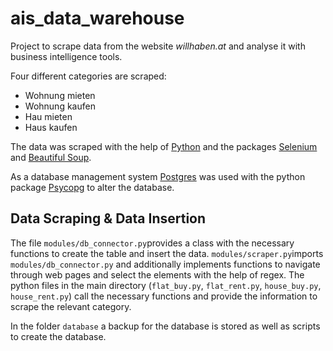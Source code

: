 # ais_data_warehouse
Project to scrape data from the website *willhaben.at* and analyse it with business intelligence tools.

Four different categories are scraped:
- Wohnung mieten
- Wohnung kaufen
- Hau mieten
- Haus kaufen

The data was scraped with the help of [Python](https://www.python.org/) and the packages [Selenium](https://selenium-python.readthedocs.io/) and [Beautiful Soup](https://www.crummy.com/software/BeautifulSoup/bs4/doc/).

As a database management system [Postgres](https://www.postgresql.org/) was used with the python package [Psycopg](https://www.psycopg.org/docs/) to alter the database.


## Data Scraping & Data Insertion
The file `modules/db_connector.py`provides a class with the necessary functions to create the table and insert the data. `modules/scraper.py`imports `modules/db_connector.py` and additionally implements functions to navigate through web pages and select the elements with the help of regex. The python files in the main directory (`flat_buy.py`, `flat_rent.py`, `house_buy.py`, `house_rent.py`) call the necessary functions and provide the information to scrape the relevant category.

In the folder `database` a backup for the database is stored as well as scripts to create the database.